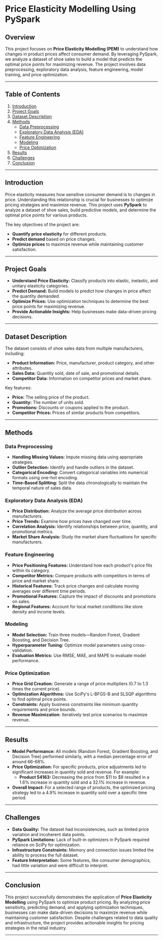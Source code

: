 # Price Elasticity Modelling Using PySpark

## Overview

This project focuses on **Price Elasticity Modelling (PEM)** to understand how changes in product prices affect consumer demand. By leveraging PySpark, we analyze a dataset of shoe sales to build a model that predicts the optimal price points for maximizing revenue. The project involves data preprocessing, exploratory data analysis, feature engineering, model training, and price optimization.

---

## Table of Contents

1. [Introduction](#introduction)
2. [Project Goals](#project-goals)
3. [Dataset Description](#dataset-description)
4. [Methods](#methods)
   - [Data Preprocessing](#data-preprocessing)
   - [Exploratory Data Analysis (EDA)](#exploratory-data-analysis-eda)
   - [Feature Engineering](#feature-engineering)
   - [Modeling](#modeling)
   - [Price Optimization](#price-optimization)
5. [Results](#results)
6. [Challenges](#challenges)
7. [Conclusion](#conclusion)

---

## Introduction

Price elasticity measures how sensitive consumer demand is to changes in price. Understanding this relationship is crucial for businesses to optimize pricing strategies and maximize revenue. This project uses **PySpark** to analyze a dataset of shoe sales, build predictive models, and determine the optimal price points for various products.

The key objectives of the project are:
- **Quantify price elasticity** for different products.
- **Predict demand** based on price changes.
- **Optimize prices** to maximize revenue while maintaining customer satisfaction.

---

## Project Goals

- **Understand Price Elasticity:** Classify products into elastic, inelastic, and unitary elasticity categories.
- **Predict Demand:** Build models to predict how changes in price affect the quantity demanded.
- **Optimize Prices:** Use optimization techniques to determine the best price points for maximizing revenue.
- **Provide Actionable Insights:** Help businesses make data-driven pricing decisions.

---

## Dataset Description

The dataset consists of shoe sales data from multiple manufacturers, including:
- **Product Information:** Price, manufacturer, product category, and other attributes.
- **Sales Data:** Quantity sold, date of sale, and promotional details.
- **Competitor Data:** Information on competitor prices and market share.

Key features:
- **Price:** The selling price of the product.
- **Quantity:** The number of units sold.
- **Promotions:** Discounts or coupons applied to the product.
- **Competitor Prices:** Prices of similar products from competitors.

---

## Methods

### Data Preprocessing

- **Handling Missing Values:** Impute missing data using appropriate strategies.
- **Outlier Detection:** Identify and handle outliers in the dataset.
- **Categorical Encoding:** Convert categorical variables into numerical formats using one-hot encoding.
- **Time-Based Splitting:** Split the data chronologically to maintain the temporal nature of sales data.

### Exploratory Data Analysis (EDA)

- **Price Distribution:** Analyze the average price distribution across manufacturers.
- **Price Trends:** Examine how prices have changed over time.
- **Correlation Analysis:** Identify relationships between price, quantity, and promotional metrics.
- **Market Share Analysis:** Study the market share fluctuations for specific manufacturers.

### Feature Engineering

- **Price Positioning Features:** Understand how each product's price fits within its category.
- **Competitor Metrics:** Compare products with competitors in terms of price and market share.
- **Historical Features:** Track price changes and calculate moving averages over different time periods.
- **Promotional Features:** Capture the impact of discounts and promotions on sales.
- **Regional Features:** Account for local market conditions like store density and income levels.

### Modeling

- **Model Selection:** Train three models—Random Forest, Gradient Boosting, and Decision Tree.
- **Hyperparameter Tuning:** Optimize model parameters using cross-validation.
- **Evaluation Metrics:** Use RMSE, MAE, and MAPE to evaluate model performance.

### Price Optimization

- **Price Grid Creation:** Generate a range of price multipliers (0.7 to 1.3 times the current price).
- **Optimization Algorithms:** Use SciPy's L-BFGS-B and SLSQP algorithms to find optimal price points.
- **Constraints:** Apply business constraints like minimum quantity requirements and price bounds.
- **Revenue Maximization:** Iteratively test price scenarios to maximize revenue.

---

## Results

- **Model Performance:** All models (Random Forest, Gradient Boosting, and Decision Tree) performed similarly, with a median percentage error of around 66-68%.
- **Price Optimization:** For specific products, price adjustments led to significant increases in quantity sold and revenue. For example:
  - **Product 54163:** Decreasing the price from $11 to $8 resulted in a 1.6% increase in quantity sold and a 32.1% increase in revenue.
- **Overall Impact:** For a selected range of products, the optimized pricing strategy led to a 4.9% increase in quantity sold over a specific time period.

---

## Challenges

- **Data Quality:** The dataset had inconsistencies, such as limited price variation and incoherent data points.
- **PySpark Limitations:** Lack of built-in optimizers in PySpark required reliance on SciPy for optimization.
- **Infrastructure Constraints:** Memory and connection issues limited the ability to process the full dataset.
- **Feature Interpretation:** Some features, like consumer demographics, had little variation and were difficult to interpret.

---

## Conclusion

This project successfully demonstrates the application of **Price Elasticity Modelling** using PySpark to optimize product pricing. By analyzing price sensitivity, predicting demand, and applying optimization techniques, businesses can make data-driven decisions to maximize revenue while maintaining customer satisfaction. Despite challenges related to data quality and infrastructure, the project provides actionable insights for pricing strategies in the retail industry.

---
